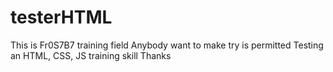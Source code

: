 # testerHTML
This is Fr0S7B7 training field
Anybody want to make try is permitted
Testing an HTML, CSS, JS training skill
Thanks
